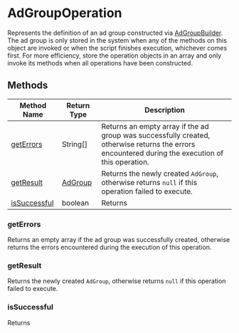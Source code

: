 # AdGroupOperation
Represents the definition of an ad group constructed via [AdGroupBuilder](./AdGroupBuilder). The ad group is only stored in the system when any of the methods on this object are invoked or when the script finishes execution, whichever comes first. For more efficiency, store the operation objects in an array and only invoke its methods when all operations have been constructed.

## Methods
|Method Name|Return Type|Description|
|-|-|-
[getErrors](#geterrors)|String[]|Returns an empty array if the ad group was successfully created, otherwise returns the errors encountered during the execution of this operation.<br />
[getResult](#getresult)|[AdGroup](./AdGroup)|Returns the newly created `AdGroup`, otherwise returns `null` if this operation failed to execute.<br />
[isSuccessful](#issuccessful)|boolean|Returns <br />

### <a name="geterrors"></a>getErrors
Returns an empty array if the ad group was successfully created, otherwise returns the errors encountered during the execution of this operation.


### <a name="getresult"></a>getResult
Returns the newly created `AdGroup`, otherwise returns `null` if this operation failed to execute.<br />

### <a name="issuccessful"></a>isSuccessful
Returns 


